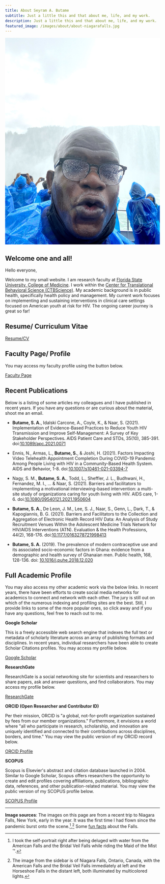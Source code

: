 ```yaml
---
title: About Seyram A. Butame
subtitle: Just a little this and that about me, life, and my work.
description: Just a little this and that about me, life, and my work.
featured_image: /images/about/about-niagarafalls.jpg
---
```


![](/images/about/about-portrait.jpg)

## Welcome one and all!

Hello everyone,

Welcome to my small website. I am research faculty at [Florida State University, College of Medicine](https://med.fsu.edu/). I work within the [Center for Translational Behavioral Science (CTBScience)](https://ctbs.fsu.edu/). My academic background is in public health, specifically health policy and management. My current work focuses on implementing and sustaining interventions in clinical care settings focused on American youth at risk for HIV. The ongoing career journey is great so far!

## Resume/ Curriculum Vitae

<a href="http://butames.com/markdown-cv/" class="button button--large">Resume/CV</a>

## Faculty Page/ Profile

You may access my faculty profile using the button below.

<a href="https://ctbs.fsu.edu/person/seyram-butame-phd" class="button button--large">Faculty Page</a>

## Recent Publications

Below is a listing of some articles my colleagues and I have published in recent years. If you have any questions or are curious about the material, shoot me an email.

* **Butame, S. A.**, Idalski Carcone, A., Coyle, K., & Naar, S. (2021). Implementation of Evidence-Based Practices to Reduce Youth HIV Transmission and Improve Self-Management: A Survey of Key Stakeholder Perspectives. AIDS Patient Care and STDs, 35(10), 385-391. doi:[10.1089/apc.2021.0071](https://doi.org/10.1089/apc.2021.0071)

* Ennis, N., Armas, L., **Butame, S.**, & Joshi, H. (2021). Factors Impacting Video Telehealth Appointment Completion During COVID-19 Pandemic Among People Living with HIV in a Community-Based Health System. AIDS and Behavior, 1-8. doi:[10.1007/s10461-021-03394-7](https://doi.org/10.1007/s10461-021-03394-7)

* Nagy, S. M., **Butame, S. A.**, Todd, L., Sheffler, J. L., Budhwani, H., Fernandez, M. I., ... & Naar, S. (2021). Barriers and facilitators to implementing a motivational interviewing-based intervention: a multi-site study of organizations caring for youth living with HIV. AIDS care, 1-6. doi:[10.1080/09540121.2021.1950604](https://doi.org/10.1080/09540121.2021.1950604)

* **Butame, S. A.**, De Leon, J. M., Lee, S. J., Naar, S., Genn, L., Dark, T., & Kapogiannis, B. G. (2021). Barriers and Facilitators to the Collection and Aggregation of Electronic Health Record HIV Data: An Analysis of Study Recruitment Venues Within the Adolescent Medicine Trials Network for HIV/AIDS Interventions (ATN). Evaluation & the Health Professions, 44(2), 168-176. doi:[10.1177/0163278721998413](https://doi.org/10.1177/0163278721998413)

* **Butame, S. A.** (2019). The prevalence of modern contraceptive use and its associated socio-economic factors in Ghana: evidence from a demographic and health survey of Ghanaian men. Public health, 168, 128-136. doi: [10.1016/j.puhe.2018.12.020](https://doi.org/10.1016/j.puhe.2018.12.020)

## Full Academic Profile

You may also access my other academic work via the below links. In recent years, there have been efforts to create social media networks for academics to connect and network with each other. The jury is still out on which of the numerous indexing and profiling sites are the best. Still, I provide links to some of the more popular ones, so click away and if you have any questions, feel free to reach out to me.

**Google Scholar**

This is a freely accessible web search engine that indexes the full text or metadata of scholarly literature across an array of publishing formats and disciplines. In recent years, individual researchers have been able to create Scholar Citations profiles. You may access my profile below.

<a href="https://scholar.google.com/citations?user=ARBp_DIAAAAJ&hl=en" class="button button--large">Google Scholar</a>

**ResearchGate**

ResearchGate is a social networking site for scientists and researchers to share papers, ask and answer questions, and find collaborators. You may access my profile below.

<a href="https://www.researchgate.net/profile/Seyram-Butame" class="button button--large">ResearchGate</a>

**ORCID (Open Researcher and Contributor ID)**

Per their mission, ORCID  is "a global, not-for-profit organization sustained by fees from our member organizations." Furthermore, it envisions a world where "all who participate in research, scholarship, and innovation are uniquely identified and connected to their contributions across disciplines, borders, and time." You may view the public version of my ORCID record below. 

<a href="https://orcid.org/0000-0002-4495-0898" class="button button--large">ORCID Profile</a>

**SCOPUS**

Scopus is Elsevier's abstract and citation database launched in 2004. Similar to Google Scholar, Scopus offers researchers the opportunity to create and edit profiles covering affiliations, publications, bibliographic data, references, and other publication-related material. You may view the public version of my SCOPUS profile below.

<a href="https://www.scopus.com/authid/detail.uri?authorId=57194108222" class="button button--large">SCOPUS Profile</a>

---

**Image sources**: The images on this page are from a recent trip to Niagara Falls, New York, early in the year. It was the first time I had flown since the pandemic burst onto the scene.[^1],[^2] Some [fun facts](https://www.niagarafallsusa.com/planning-tools/about-niagara-falls/fun-facts/) about the Falls.

[^1]: I took the self-portrait right after being deluged with water from the American Falls and the Bridal Veil Falls while riding the Maid of the Mist &#x2122;.
[^2]: The image from the sidebar is of Niagara Falls, Ontario, Canada, with the American Falls and the Bridal Veil Falls immediately at left and the Horseshoe Falls in the distant left, both illuminated by multicolored lights.
